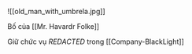 ![[old_man_with_umbrela.jpg]]

Bố của [[Mr. Havardr Folke]]

Giữ chức vụ _REDACTED_ trong [[Company-BlackLight]]

